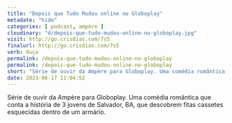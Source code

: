 ```yaml
---
title: "Depois que Tudo Mudou online no Globoplay"
metadate: "hide"
categories: [ podcast, ampère ]
cloudinary: "d/depois-que-tudo-mudou-online-no-globoplay.jpg"
visit: http://go.crisdias.com/7s5
finalurl: http://go.crisdias.com/7s5
verb: Ouça
permalink: /depois-que-tudo-mudou-online-no-globoplay
permalink: /depois-que-tudo-mudou-online-no-globoplay
short: "Série de ouvir da Ampère para Globoplay. Uma comédia romântica que conta a história de 3 jovens de Salvador, BA, que descobrem fitas cassetes esquecidas dentro de um armário."
date: 2023-06-17 11:04:52
---
```

Série de ouvir da Ampère para Globoplay. Uma comédia romântica que conta a história de 3 jovens de Salvador, BA, que descobrem fitas cassetes esquecidas dentro de um armário.